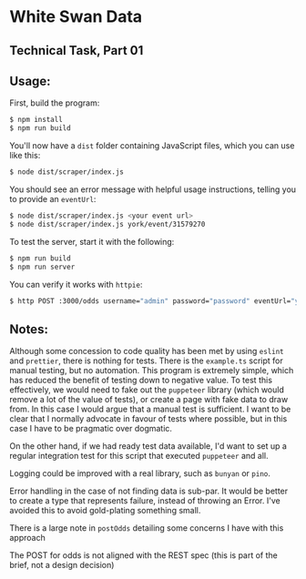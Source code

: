 # White Swan Data
## Technical Task, Part 01

## Usage:

First, build the program:

```sh
$ npm install
$ npm run build
```

You'll now have a `dist` folder containing JavaScript files, which you can use like this:

```sh
$ node dist/scraper/index.js
```

You should see an error message with helpful usage instructions, telling you to provide an `eventUrl`:

```sh
$ node dist/scraper/index.js <your event url>
$ node dist/scraper/index.js york/event/31579270
```

To test the server, start it with the following:

```sh
$ npm run build
$ npm run server
```

You can verify it works with `httpie`:

```sh
$ http POST :3000/odds username="admin" password="password" eventUrl="york/event/31579270"
```

## Notes:

Although some concession to code quality has been met by using `eslint` and `prettier`, there is nothing for tests.
There is the `example.ts` script for manual testing, but no automation.
This program is extremely simple, which has reduced the benefit of testing down to negative value.
To test this effectively, we would need to fake out the `puppeteer` library (which would remove a lot of the value of tests), or create a page with fake data to draw from.
In this case I would argue that a manual test is sufficient. I want to be clear that I normally advocate in favour of tests where possible, but in this case I have to be pragmatic over dogmatic.

On the other hand, if we had ready test data available, I'd want to set up a regular integration test for this script that executed `puppeteer` and all.

Logging could be improved with a real library, such as `bunyan` or `pino`.

Error handling in the case of not finding data is sub-par. It would be better to create a type that represents failure, instead of throwing an Error. I've avoided this to avoid gold-plating something small.

There is a large note in `postOdds` detailing some concerns I have with this approach

The POST for odds is not aligned with the REST spec (this is part of the brief, not a design decision)
